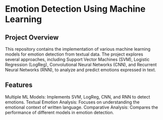 # Emotion Detection Using Machine Learning

## Project Overview
This repository contains the implementation of various machine learning models for emotion detection from textual data. The project explores several approaches, including Support Vector Machines (SVM), Logistic Regression (LogReg), Convolutional Neural Networks (CNN), and Recurrent Neural Networks (RNN), to analyze and predict emotions expressed in text.

## Features
Multiple ML Models: Implements SVM, LogReg, CNN, and RNN to detect emotions.
Textual Emotion Analysis: Focuses on understanding the emotional context of written language.
Comparative Analysis: Compares the performance of different models in emotion detection.

